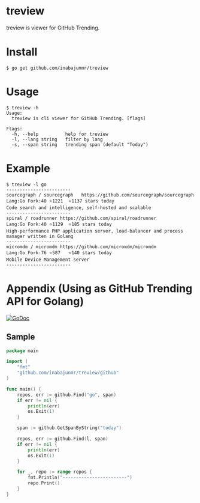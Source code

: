 # treview
treview is viewer for GitHub Trending.

# Install
```
$ go get github.com/inabajunmr/treview
```

# Usage
```
$ treview -h
Usage:
  treview is cli viewer for GitHub Trending. [flags]

Flags:
  -h, --help          help for treview
  -l, --lang string   filter by lang
  -s, --span string   trending span (default "Today")
```

# Example
```
$ treview -l go
------------------------
sourcegraph / sourcegraph	https://github.com/sourcegraph/sourcegraph
Lang:Go	Fork:40	⭐️1221	⭐️1137 stars today
Code search and intelligence, self-hosted and scalable
------------------------
spiral / roadrunner	https://github.com/spiral/roadrunner
Lang:Go	Fork:40	⭐️1129	⭐️185 stars today
High-performance PHP application server, load-balancer and process manager written in Golang
------------------------
micromdm / micromdm	https://github.com/micromdm/micromdm
Lang:Go	Fork:76	⭐️587	⭐️140 stars today
Mobile Device Management server
------------------------
```

# Appendix (Using as GitHub Trending API for Golang)
[![GoDoc](https://godoc.org/github.com/inabajunmr/treview/github?status.svg)](https://godoc.org/github.com/inabajunmr/treview/github)

## Sample
```go
package main

import (
	"fmt"
	"github.com/inabajunmr/treview/github"
)

func main() {
	repos, err := github.Find("go", span)
	if err != nil {
		println(err)
		os.Exit(1)
	}

	span := github.GetSpanByString("today")

	repos, err := github.Find(l, span)
	if err != nil {
		println(err)
		os.Exit(1)
	}

	for _, repo := range repos {
		fmt.Println("------------------------")
		repo.Print()
	}
}
```
